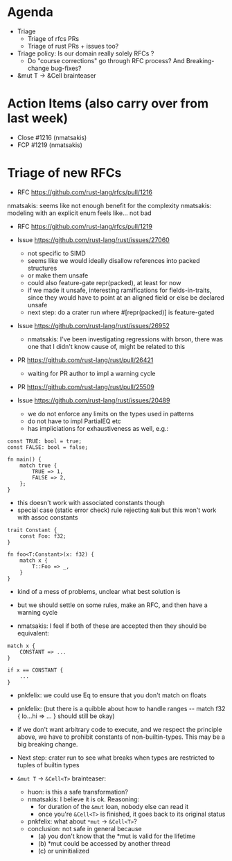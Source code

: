 # Agenda

- Triage
  - Triage of rfcs PRs
  - Triage of rust PRs + issues too?
- Triage policy: Is our domain really solely RFCs ?
  - Do "course corrections" go through RFC process? And Breaking-change bug-fixes?
- &mut T -> &Cell<T> brainteaser

# Action Items (also carry over from last week)

- Close #1216 (nmatsakis)
- FCP #1219 (nmatsakis)

# Triage of new RFCs

- RFC https://github.com/rust-lang/rfcs/pull/1216

nmatsakis: seems like not enough benefit for the complexity
nmatsakis: modeling with an explicit enum feels like... not bad

- RFC https://github.com/rust-lang/rfcs/pull/1219

- Issue https://github.com/rust-lang/rust/issues/27060
  - not specific to SIMD
  - seems like we would ideally disallow references into packed structures
  - or make them unsafe
  - could also feature-gate repr(packed), at least for now
  - if we made it unsafe, interesting ramifications for
    fields-in-traits, since they would have to point at an aligned
    field or else be declared unsafe
  - next step: do a crater run where #[repr(packed)] is feature-gated
  
- Issue https://github.com/rust-lang/rust/issues/26952
  - nmatsakis: I've been investigating regressions with brson, there
    was one that I didn't know cause of, might be related to this
  
- PR https://github.com/rust-lang/rust/pull/26421
  - waiting for PR author to impl a warning cycle
  
- PR https://github.com/rust-lang/rust/pull/25509

- Issue https://github.com/rust-lang/rust/issues/20489
  - we do not enforce any limits on the types used in patterns
  - do not have to impl PartialEQ etc
  - has impliciations for exhaustiveness as well, e.g.:

```
const TRUE: bool = true;
const FALSE: bool = false;

fn main() {
    match true { 
        TRUE => 1,
        FALSE => 2,
    };
}
```

  - this doesn't work with associated constants though
  - special case (static error check) rule rejecting `NaN` but this won't work with assoc constants

```
trait Constant {
    const Foo: f32;
}

fn foo<T:Constant>(x: f32) {
    match x {
        T::Foo => _,
    }
}
```

  - kind of a mess of problems, unclear what best solution is
  - but we should settle on some rules, make an RFC, and then have a warning cycle
  
  - nmatsakis: I feel if both of these are accepted then they should be equivalent:
  
```
match x {
    CONSTANT => ... 
}
```

```
if x == CONSTANT {
    ...
}
```

  - pnkfelix: we could use Eq to ensure that you don't match on floats
  - pnkfelix: (but there is a quibble about how to handle ranges --
    match f32 { lo...hi => ... } should still be okay)

  - if we don't want arbitrary code to execute, and we respect the
    principle above, we have to prohibit constants of
    non-builtin-types. This may be a big breaking change.
  - Next step: crater run to see what breaks when types are restricted
    to tuples of builtin types

- `&mut T` -> `&Cell<T>` brainteaser:
  - huon: is this a safe transformation?
  - nmatsakis: I believe it is ok. Reasoning:
    - for duration of the `&mut` loan, nobody else can read it
    - once you're `&Cell<T>` is finished, it goes back to its original status
  - pnkfelix: what about `*mut` -> `&Cell<T>`?
  - conclusion: not safe in general because
    - (a) you don't know that the *mut is valid for the lifetime
    - (b) *mut could be accessed by another thread 
    - (c) or uninitialized


